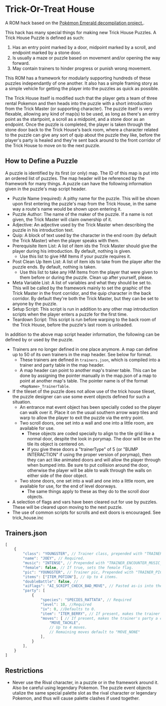 # Trick-Or-Treat House

A ROM hack based on the [Pokémon Emerald decompilation project.](https://github.com/pret/pokeemerald).

This hack has many special things for making new Trick House Puzzles. A Trick House Puzzle is defined as such:

1. Has an entry point marked by a door, midpoint marked by a scroll, and endpoint marked by a stone door.
2. Is usually a maze or puzzle based on movement and/or opening the way forward.
3. May contain trainers to hinder progress or punish wrong movement.

This ROM has a framework for modularly supporting hundreds of these puzzles independantly of one another. It also has a simple framing story as a simple vehicle for getting the player into the puzzles as quick as possible.

The Trick House itself is modified such that the player gets a team of three rental Pokemon and then heads into the puzzle with a short introduction from the Trick Master (or supporting character). The puzzle itself is very flexable, allowing any kind of map(s) to be used, as long as there's an entry point as the startpoint, a scroll as a midpoint, and a stone door as an endpoint. Once the puzzle is completed, the player is taken through the stone door back to the Trick House's back room, where a character related to the puzzle can give any sort of quip about the puzzle they like, before the player's party is healed and they're sent back around to the front corridor of the Trick House to move on to the next puzzle.

## How to Define a Puzzle

A puzzle is identified by its first (or only) map. The ID of this map is put into an ordered list of puzzles. The map header will be referenced by the framework for many things. A puzzle can have the following information given in the puzzle's map script header.

- Puzzle Name (required): A pithy name for the puzzle. This will be shown upon first entering the puzzle's map from the Trick House, in the same way a route's name would be shown upon entering it.
- Puzzle Author: The name of the maker of the puzzle. If a name is not given, the Trick Master will claim ownership of it.
- Adjective: An adjective used by the Trick Master when describing the puzzle in his introduction text.
- Quip: A block of text used by the character in the end room (by default the Trick Master) when the player speaks with them.
- Prerequisite Item List: A list of item ids the Trick Master should give the player during his introduction. By default, nothing is given.
	- Use this list to give HM Items if your puzzle requires it.
- Post Clean Up Item List: A list of item ids to take from the player after the puzzle ends. By default, nothing is taken.
	- Use this list to take any HM Items from the player that were given to them before or during the puzzle. Clean up after yourself, please.
- Meta Variable List: A list of variables and what they should be set to. This will be called by the framework mainly to set the graphic of the Trick Master in the front corridor, and the quip character in the back corridor. By default they're both the Trick Master, but they can be set to anyone by the puzzle.
- Setup Script: This script is run in addition to any other map introduction scripts when the player enters a puzzle for the first time.
- Teardown Script: This script is run before warping to the back room of the Trick House, before the puzzle's last room is unloaded.

In addition to the above map script header information, the following can be defined by or used by the puzzle.

- Trainers are no longer defined in one place anymore. A map can define up to 50 of its own trainers in the map header. See below for format.
	- These trainers are defined in `trainers.json`, which is compiled into a trainer and party table in the map header.
	- A map header can point to another map's trainer table. This can be done by assigning the pointer manually in the map.json of a map to point at another map's table. The pointer name is of the format `<MapName>_TrainerTable`.
- If the tileset of the puzzle does not allow use of the trick house tileset, the puzzle designer can use some event objects defined for such a situation.
	- An entrance mat event object has been specially coded so the player can walk over it. Place it on the usual southern arrow warp tiles and warp to allow the player to exit the puzzle via the entry point.
	- Two scroll doors, one set into a wall and one into a little room, are available for use. 
		- These objects are coded specially to align to the tile grid like a normal door, despite the look in porymap. The door will be on the tile its object is centered on.
		- If you give these doors a "trainerType" of 5 (or "BUMP INTERACTION" if using the proper version of porymap), then they can act like animated doors and will allow the player through when bumped into. Be sure to put collision around the door, otherwise the player will be able to walk through the walls on either side of the door object.
	- Two stone doors, one set into a wall and one into a little room, are available for use, for the end of level doorways.
		- The same things apply to these as they do to the scroll door objects.
- A selection of flags and vars have been cleared out for use by puzzles. These will be cleared upon moving to the next puzzle.
- The use of common scripts for scrolls and exit doors is encouraged. See trick_house.inc

## Trainers.json

```js
[
	{
		"class": "YOUNGSTER", // Trainer class, prepended with "TRAINER_CLASS_". Required.
		"name": "JOEY", // Required.
		"music": "INTENSE", // Prepended with "TRAINER_ENCOUNTER_MUSIC_"
		"female": false, // If true, sets the female flag.
		"pic": "YOUNGSTER", // Trainer pic, Prepended with "TRAINER_PIC_". Defaults to the same as "class".
		"items": ["ITEM_POTION"], // Up to 4 items.
		"doubleBattle": false, //
		"aiFlags": "AI_SCRIPT_CHECK_BAD_MOVE", // Pasted as-is into the data. Defaults to AI_SCRIPT_CHECK_BAD_MOVE if not present.
		"party": [
			{
				"species": "SPECIES_RATTATA", // Required
				"level": 10, //Required
				"iv": 0, //Defaults to 0.
				"item": "ITEM_BERRY", // If present, makes the trainer's party a custom item party. Defaults to ITEM_NONE in that case.
				"moves": [ // If present, makes the trainer's party a custom move party. All pokemon must have custom moves if any do.
					"MOVE_TACKLE",
					// Up to 4 moves.
					// Remaining moves default to "MOVE_NONE"
				],
			}
		],
	}
]
```

## Restrictions

- Never use the Rival character, in a puzzle or in the framework around it. Also be careful using legendary Pokemon. The puzzle event objects utalize the same special palette slot as the rival character or legendary Pokemon, and thus will cause palette clashes if used together.
